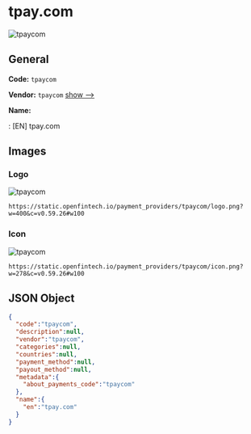 
# tpay.com 
![tpaycom](https://static.openfintech.io/payment_providers/tpaycom/logo.png?w=400&c=v0.59.26#w100)  

## General 
 
**Code:** `tpaycom` 
 
**Vendor:** `tpaycom` [show -->](/vendors/tpaycom/) 
 
**Name:** 
 
:	[EN] tpay.com 
 

## Images 

### Logo 
 
![tpaycom](https://static.openfintech.io/payment_providers/tpaycom/logo.png?w=400&c=v0.59.26#w100)  

```
https://static.openfintech.io/payment_providers/tpaycom/logo.png?w=400&c=v0.59.26#w100
```  

### Icon 
 
![tpaycom](https://static.openfintech.io/payment_providers/tpaycom/icon.png?w=278&c=v0.59.26#w100)  

```
https://static.openfintech.io/payment_providers/tpaycom/icon.png?w=278&c=v0.59.26#w100
```  

## JSON Object 

```json
{
  "code":"tpaycom",
  "description":null,
  "vendor":"tpaycom",
  "categories":null,
  "countries":null,
  "payment_method":null,
  "payout_method":null,
  "metadata":{
    "about_payments_code":"tpaycom"
  },
  "name":{
    "en":"tpay.com"
  }
}
```  
